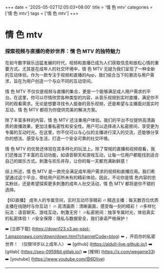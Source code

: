 +++
date = '2025-05-02T12:05:03+08:00'
title = '情 色 mtv'
categories = ['情 色 mtv']
tags = ['情 色 mtv']
+++

# 情 色 mtv

### 探索视频与直播的奇妙世界：情 色 MTV 的独特魅力

在如今数字娱乐迅猛发展的时代，视频和直播已成为人们获取信息和放松心情的重要方式。尤其是在成年人的社交环境中，情 色 MTV 无疑为我们呈现了一种全新的互动体验。作为一款专注于视频和直播的App，我们结合当下的潮流与用户需求，旨在为用户创造一个与众不同的互动空间。

情 色 MTV 不仅仅是视频与直播的集合，更是一个能够满足成人用户需求的平台。在这里，你可以尽情欣赏各种类型的内容，从音乐视频到实时直播，满足你不同的观看需求。无论是想要寻找令人振奋的音乐视频，还是希望与主播面对面实时互动，情 色 MTV 都将为你提供完美的解决方案。

除了丰富多样的内容，情 色 MTV 还注重用户体验。我们的平台不仅提供高清画质的直播效果，更加注重私密性和安全性。用户可以选择进入私密房间，享受更为专属的互动时光。在这里，你不仅可以与心仪的主播进行深入的交流，还能够分享你的想法、感受与生活，打造一个安全可靠的社交环境。

情 色 MTV 的优势还体现在其多样化的玩法上。除了常规的直播和视频观看，我们还推出了丰富的互动功能，如语音聊天和游戏互动，让每一位用户都能找到适合自己的娱乐方式。刺激与欢乐并存，让你的每一天都充满新鲜感！

综上所述，情 色 MTV 是一款完全满足成年用户需求的视频和直播应用。我们希望通过这个平台，带给用户前所未有的精彩体验。因此，不论你是情 色内容的忠实粉丝，还是希望探索更多刺激的成年人社交活动，情 色 MTV 都将是你不错的选择。

【6D直播】
成年人的专属空间，实时互动尽享精彩
🔥 精选主播：每天数百位优质主播在线随时与你互动！
🔥 高清画质：清晰画面，感受每一刻的精彩！
🔥多样化玩法：语音聊天、游戏互动，刺激无穷！
🔥私密房间：独享专属时光，体验真实的私密体验！
🔥安全保障：隐私与数据安全，我们承诺严格保护！

➡️ [立即下载] (https://down123.s3.ap-east-1.amazonaws.com/down/down.html?channelCode=blog) ⬅️ ，开启你的私密世界！
（仅限18岁以上成年人）
➡️ [github] (https://aldult-live.github.io/)
➡️ [gitlab] (https://seo-09598d.gitlab.io/)
➡️ [推特] (https://x.com/wegame33)
➡️ [youtube] (https://www.youtube.com/@6Dlive)

---

